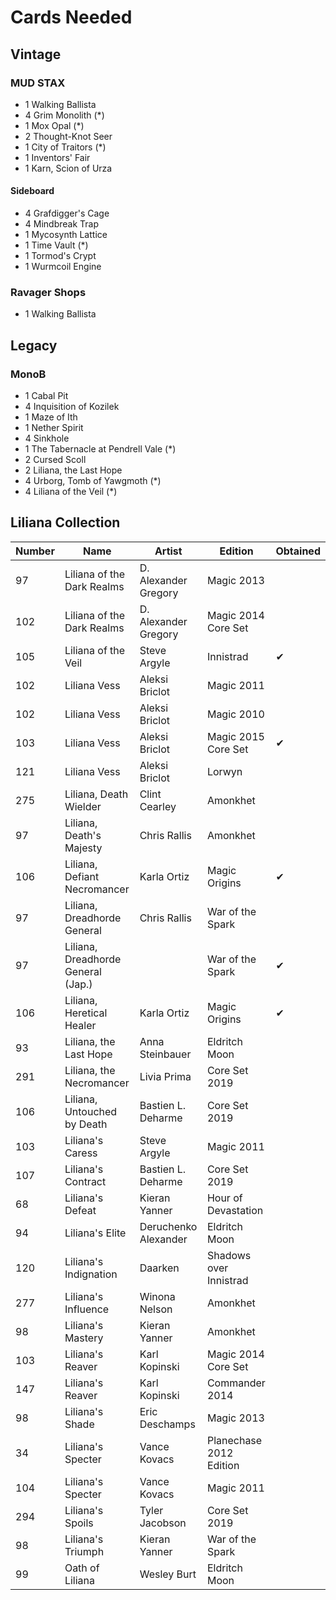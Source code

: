 # Cards Needed

## Vintage
### MUD STAX
* 1 Walking Ballista
* 4 Grim Monolith (*)
* 1 Mox Opal (*)
* 2 Thought-Knot Seer
* 1 City of Traitors (*)
* 1 Inventors' Fair
* 1 Karn, Scion of Urza

#### Sideboard
* 4 Grafdigger's Cage
* 4 Mindbreak Trap
* 1 Mycosynth Lattice
* 1 Time Vault (*)
* 1 Tormod's Crypt
* 1 Wurmcoil Engine

### Ravager Shops
* 1 Walking Ballista

## Legacy
### MonoB
* 1 Cabal Pit
* 4 Inquisition of Kozilek
* 1 Maze of Ith
* 1 Nether Spirit
* 4 Sinkhole
* 1 The Tabernacle at Pendrell Vale (*)
* 2 Cursed Scoll
* 2 Liliana, the Last Hope
* 4 Urborg, Tomb of Yawgmoth (*)
* 4 Liliana of the Veil (*)


## Liliana Collection
| Number| Name                                  | Artist                    | Edition                  | Obtained |
| ---   | ---                                   | ---                       | ---                      | ---      |
| 97	| Liliana of the Dark Realms	        | D. Alexander Gregory		| Magic 2013               |          |
| 102	| Liliana of the Dark Realms	        | D. Alexander Gregory		| Magic 2014 Core Set      |          |
| 105	| Liliana of the Veil	                | Steve Argyle		        | Innistrad                | &#x2714; |
| 102	| Liliana Vess	                        | Aleksi Briclot		    | Magic 2011               |          |
| 102	| Liliana Vess	                        | Aleksi Briclot		    | Magic 2010               |          |
| 103	| Liliana Vess	                        | Aleksi Briclot		    | Magic 2015 Core Set      | &#x2714; |
| 121	| Liliana Vess	                        | Aleksi Briclot		    | Lorwyn                   |          |
| 275	| Liliana, Death Wielder	            | Clint Cearley		        | Amonkhet                 |          |
| 97	| Liliana, Death's Majesty	            | Chris Rallis		        | Amonkhet                 |          |
| 106	| Liliana, Defiant Necromancer	        | Karla Ortiz		        | Magic Origins            | &#x2714; |
| 97	| Liliana, Dreadhorde General	        | Chris Rallis		        | War of the Spark         |          |
| 97	| Liliana, Dreadhorde General (Jap.)    |                           | War of the Spark         | &#x2714; |
| 106	| Liliana, Heretical Healer	            | Karla Ortiz		        | Magic Origins            | &#x2714; |
| 93	| Liliana, the Last Hope	            | Anna Steinbauer	    	| Eldritch Moon            |          |
| 291	| Liliana, the Necromancer	            | Livia Prima		        | Core Set 2019            |          |
| 106	| Liliana, Untouched by Death	        | Bastien L. Deharme		| Core Set 2019            |          |
| 103	| Liliana's Caress	                    | Steve Argyle		        | Magic 2011               |          |
| 107	| Liliana's Contract	                | Bastien L. Deharme		| Core Set 2019            |          |
| 68	| Liliana's Defeat	                    | Kieran Yanner		        | Hour of Devastation      |          |
| 94	| Liliana's Elite	                    | Deruchenko Alexander		| Eldritch Moon            |          |
| 120	| Liliana's Indignation	                | Daarken		            | Shadows over Innistrad   |          |
| 277	| Liliana's Influence	                | Winona Nelson		        | Amonkhet                 |          |
| 98	| Liliana's Mastery	                    | Kieran Yanner		        | Amonkhet                 |          |
| 103	| Liliana's Reaver	                    | Karl Kopinski		        | Magic 2014 Core Set      |          |
| 147	| Liliana's Reaver	                    | Karl Kopinski		        | Commander 2014           |          |
| 98	| Liliana's Shade	                    | Eric Deschamps	       	| Magic 2013               |          |
| 34	| Liliana's Specter	                    | Vance Kovacs		        | Planechase 2012 Edition  |          |
| 104	| Liliana's Specter	                    | Vance Kovacs		        | Magic 2011               |          |
| 294	| Liliana's Spoils	                    | Tyler Jacobson        	| Core Set 2019            |          |
| 98	| Liliana's Triumph	                    | Kieran Yanner		        | War of the Spark         |          |
| 99	| Oath of Liliana	                    | Wesley Burt		        | Eldritch Moon            |          |
